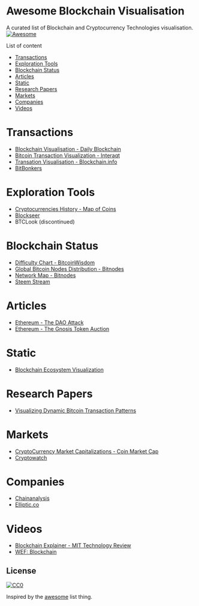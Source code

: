 Awesome Blockchain Visualisation
================================
A curated list of Blockchain and Cryptocurrency Technologies visualisation.
[![Awesome](https://cdn.rawgit.com/sindresorhus/awesome/d7305f38d29fed78fa85652e3a63e154dd8e8829/media/badge.svg)](https://github.com/sindresorhus/awesome)

List of content

- [Transactions](#transactions)
- [Exploration Tools](#exploration-tools)
- [Blockchain Status](#blockchain-status)
- [Articles](articles)
- [Static](static)
- [Research Papers](research-papers)
- [Markets](markets)
- [Companies](companies)
- [Videos](videos)

# Transactions
* [Blockchain Visualisation - Daily Blockchain](http://dailyblockchain.github.io/)
* [Bitcoin Transaction Visualization - Interaqt](http://bitcoin.interaqt.nl/)
* [Transation Visualisation - Blockchain.info](https://blockchain.info/tree/114688199)
* [BitBonkers](https://bitbonkers.com/)

# Exploration Tools
* [Cryptocurrencies History - Map of Coins](http://mapofcoins.com/)
* [Blockseer](https://www.blockseer.com/)
* BTCLook (discontinued)

# Blockchain Status
* [Difficulty Chart - BitcoinWisdom](https://bitcoinwisdom.com/bitcoin/difficulty)
* [Global Bitcoin Nodes Distribution - Bitnodes](https://bitnodes.21.co/)
* [Network Map - Bitnodes](https://bitnodes.21.co/nodes/network-map/)
* [Steem Stream](http://steemstream.com/)


# Articles
* [Ethereum - The DAO Attack](https://medium.com/@oaeee/the-attack-story-38f4789b3c3b)
* [Ethereum - The Gnosis Token Auction](https://media.consensys.net/the-gnosis-token-auction-9c2f59d2387)

# Static
* [Blockchain Ecosystem Visualization](http://www.visualcapitalist.com/blockchain-ecosystem-visualization/)

# Research Papers
* [Visualizing Dynamic Bitcoin Transaction Patterns](http://online.liebertpub.com/doi/pdf/10.1089/big.2015.0056)


# Markets
* [CryptoCurrency Market Capitalizations - Coin Market Cap](https://coinmarketcap.com/)
* [Cryptowatch](https://cryptowat.ch)

# Companies
* [Chainanalysis](https://www.chainalysis.com/)
* [Elliptic.co](https://www.elliptic.co/)

# Videos
* [Blockchain Explainer - MIT Technology Review](https://vimeo.com/224765170)
* [WEF: Blockchain](https://vimeo.com/152601745)


<!-- # Known but not displayed
* [BitcoinCity](http://bitcoincity.info/)
* [World Currency Flow](http://fiatleak.com/)
* [BitcoinWisdom UI](https://bitcoinwisdom.com/)
* [RealTime Bitcoin Globe](https://blocks.wizb.it/)
* [World Map Transaction](http://bitcointicker.co/transactions/)
* [Realtime Bitcoin transaction visualizer](http://www.bitlisten.com/)
* [R Tutorial](http://beautifuldata.net/2015/01/querying-the-bitcoin-blockchain-with-r/)
* [BitConduite: Visualizing and Analyzing Activity on the
Bitcoin Network](https://hal.inria.fr/hal-01528605/document)
* [BitConeView: Visualization of Flows
in the Bitcoin Transaction Graph](http://ieeexplore.ieee.org/stamp/stamp.jsp?arnumber=7312773) and [Website](http://www.bitconeview.info/)
* [Bitcoin Visualization](https://aije-bitcoin.inria.fr/files/2015/12/M2R-Inter-Loi%CC%88s-Saublet.pdf)
* [Educational video about blockchain payments by Alex Kontegna and Kurzgesagt](https://vimeo.com/145882339)
* [Realtime Bitcoin](http://realtimebitcoin.info/)
* [Ether Nodes](https://www.ethernodes.org/network/1)

-->

## License

[![CC0](http://i.creativecommons.org/p/zero/1.0/88x31.png)](http://creativecommons.org/publicdomain/zero/1.0/)


Inspired by the [awesome](https://github.com/sindresorhus/awesome) list thing.